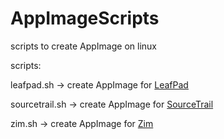 # AppImageScripts
scripts to create AppImage on linux

scripts:

leafpad.sh -> create AppImage for [LeafPad](http://tarot.freeshell.org/leafpad/)

sourcetrail.sh -> create AppImage for [SourceTrail](https://www.sourcetrail.com/)

zim.sh -> create AppImage for [Zim](https://zim-wiki.org/)
